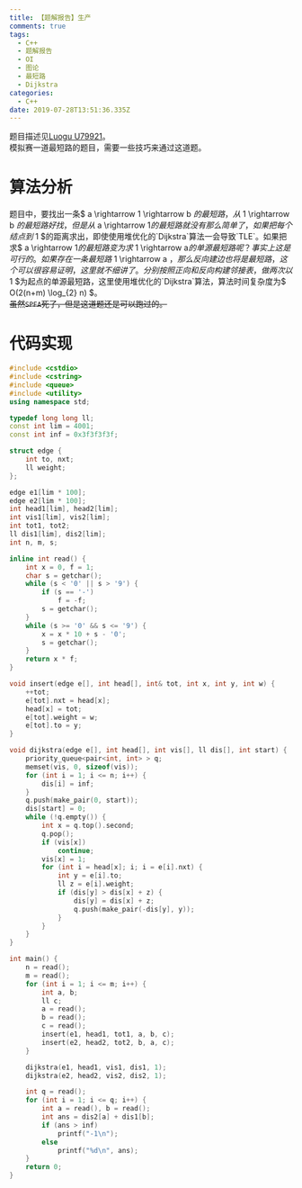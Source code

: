 ```yaml
---
title: 【题解报告】生产
comments: true
tags:
  - C++
  - 题解报告
  - OI
  - 图论
  - 最短路
  - Dijkstra
categories:
  - C++
date: 2019-07-28T13:51:36.335Z
---
```

题目描述见[Luogu U79921](https://www.luogu.org/problem/U79921)。  
模拟赛一道最短路的题目，需要一些技巧来通过这道题。  
<!-- more -->
# 算法分析
题目中，要找出一条$ a \rightarrow 1 \rightarrow b $的最短路，从$ 1 \rightarrow b $的最短路好找，但是从$ a \rightarrow 1$的最短路就没有那么简单了，如果把每个结点到$ 1 $的距离求出，即使使用堆优化的`Dijkstra`算法一会导致`TLE`。如果把求$ a \rightarrow 1$的最短路变为求$ 1 \rightarrow a$的单源最短路呢？事实上这是可行的。如果存在一条最短路$ 1 \rightarrow a $，那么反向建边也将是最短路，这个可以很容易证明，这里就不细讲了。分别按照正向和反向构建邻接表，做两次以$ 1 $为起点的单源最短路，这里使用堆优化的`Dijkstra`算法，算法时间复杂度为$ O(2(n+m) \log_{2} n) $。  
~~虽然`SPFA`死了，但是这道题还是可以跑过的。~~

# 代码实现
```cpp
#include <cstdio>
#include <cstring>
#include <queue>
#include <utility>
using namespace std;

typedef long long ll;
const int lim = 4001;
const int inf = 0x3f3f3f3f;

struct edge {
    int to, nxt;
    ll weight;
};

edge e1[lim * 100];
edge e2[lim * 100];
int head1[lim], head2[lim];
int vis1[lim], vis2[lim];
int tot1, tot2;
ll dis1[lim], dis2[lim];
int n, m, s;

inline int read() {
    int x = 0, f = 1;
    char s = getchar();
    while (s < '0' || s > '9') {
        if (s == '-')
            f = -f;
        s = getchar();
    }
    while (s >= '0' && s <= '9') {
        x = x * 10 + s - '0';
        s = getchar();
    }
    return x * f;
}

void insert(edge e[], int head[], int& tot, int x, int y, int w) {
    ++tot;
    e[tot].nxt = head[x];
    head[x] = tot;
    e[tot].weight = w;
    e[tot].to = y;
}

void dijkstra(edge e[], int head[], int vis[], ll dis[], int start) {
    priority_queue<pair<int, int> > q;
    memset(vis, 0, sizeof(vis));
    for (int i = 1; i <= n; i++) {
        dis[i] = inf;
    }
    q.push(make_pair(0, start));
    dis[start] = 0;
    while (!q.empty()) {
        int x = q.top().second;
        q.pop();
        if (vis[x])
            continue;
        vis[x] = 1;
        for (int i = head[x]; i; i = e[i].nxt) {
            int y = e[i].to;
            ll z = e[i].weight;
            if (dis[y] > dis[x] + z) {
                dis[y] = dis[x] + z;
                q.push(make_pair(-dis[y], y));
            }
        }
    }
}

int main() {
    n = read();
    m = read();
    for (int i = 1; i <= m; i++) {
        int a, b;
        ll c;
        a = read();
        b = read();
        c = read();
        insert(e1, head1, tot1, a, b, c);
        insert(e2, head2, tot2, b, a, c);
    }

    dijkstra(e1, head1, vis1, dis1, 1);
    dijkstra(e2, head2, vis2, dis2, 1);

    int q = read();
    for (int i = 1; i <= q; i++) {
        int a = read(), b = read();
        int ans = dis2[a] + dis1[b];
        if (ans > inf)
            printf("-1\n");
        else
            printf("%d\n", ans);
    }
    return 0;
}
```
